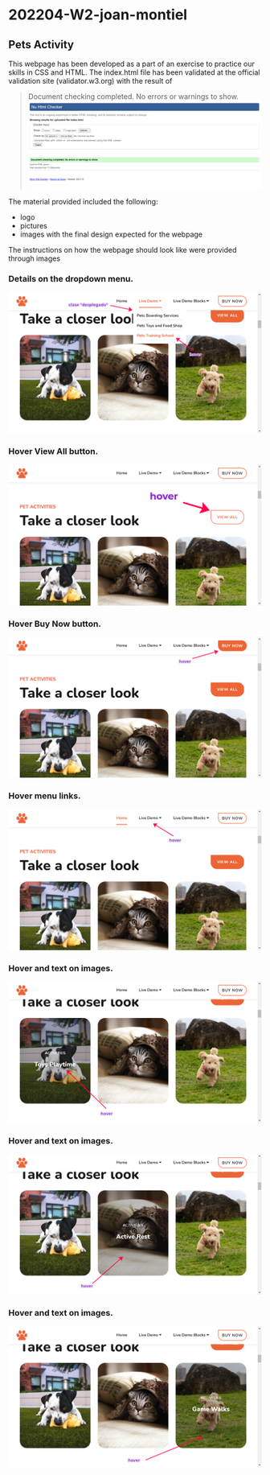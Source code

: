 # 202204-W2-joan-montiel

## Pets Activity

This webpage has been developed as a part of an exercise to practice our skills in CSS and HTML.
The index.html file has been validated at the official validation site (validator.w3.org) with the result of

> Document checking completed. No errors or warnings to show.
> ![Results of the semantic html check!](/images/html_validator.png "Semantic html validator")

The material provided included the following:

- logo
- pictures
- images with the final design expected for the webpage

The instructions on how the webpage should look like were provided through images

### Details on the dropdown menu.

![Details on the dropdown menu!](./details/desplegable.png "desplegable")

### Hover View All button.

![Hover View All button!](./details/hover1.png "view all")

### Hover Buy Now button.

![Hover Buy Now button!](./details/hover2.png "buy now")

### Hover menu links.

![Hover menu links!](./details/hover3.png "home")

### Hover and text on images.

![Hover and text on images!](./details/hover4.png "hover image_1")

### Hover and text on images.

![Hover and text on images!](./details/hover5.png "hover image_2")

### Hover and text on images.

![Hover and text on images!](./details/hover6.png "hover image_3")
